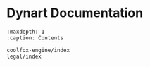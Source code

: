 # Dynart Documentation

```{toctree}
:maxdepth: 1
:caption: Contents

coolfox-engine/index
legal/index
